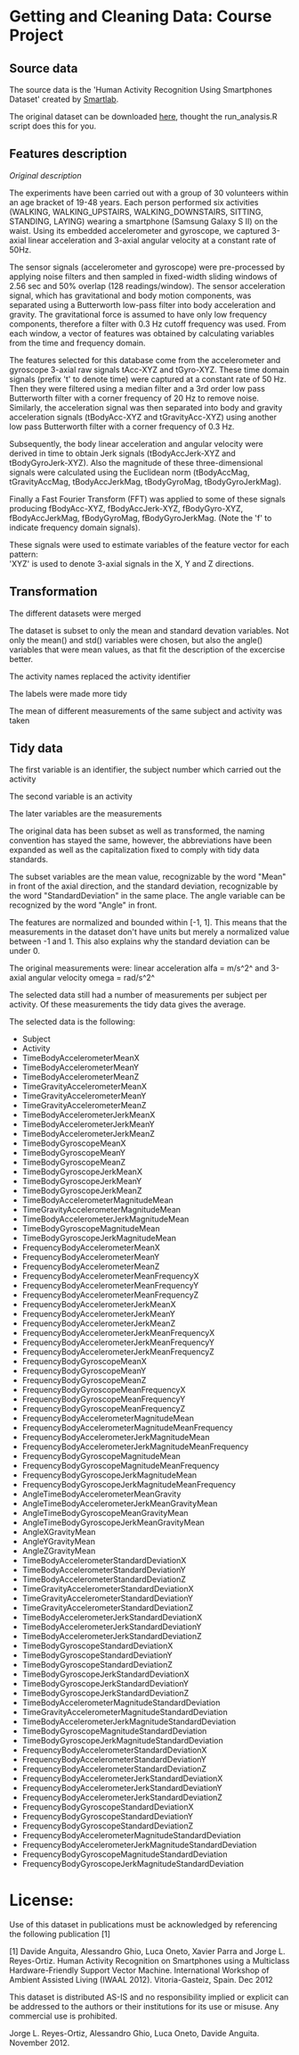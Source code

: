 # Getting and Cleaning Data: Course Project

## Source data

The source data is the 'Human Activity Recognition Using Smartphones Dataset' created by [Smartlab](www.smartlab.ws).

The original dataset can be downloaded [here](https://d396qusza40orc.cloudfront.net/getdata%2Fprojectfiles%2FUCI%20HAR%20Dataset.zip), thought the run_analysis.R script does this for you.


## Features description

*Original description*

The experiments have been carried out with a group of 30 volunteers within an age bracket of 19-48 years. Each person performed six activities (WALKING, WALKING_UPSTAIRS, WALKING_DOWNSTAIRS, SITTING, STANDING, LAYING) wearing a smartphone (Samsung Galaxy S II) on the waist. Using its embedded accelerometer and gyroscope, we captured 3-axial linear acceleration and 3-axial angular velocity at a constant rate of 50Hz.

The sensor signals (accelerometer and gyroscope) were pre-processed by applying noise filters and then sampled in fixed-width sliding windows of 2.56 sec and 50% overlap (128 readings/window). The sensor acceleration signal, which has gravitational and body motion components, was separated using a Butterworth low-pass filter into body acceleration and gravity. The gravitational force is assumed to have only low frequency components, therefore a filter with 0.3 Hz cutoff frequency was used. From each window, a vector of features was obtained by calculating variables from the time and frequency domain.

The features selected for this database come from the accelerometer and gyroscope 3-axial raw signals tAcc-XYZ and tGyro-XYZ. These time domain signals (prefix 't' to denote time) were captured at a constant rate of 50 Hz. Then they were filtered using a median filter and a 3rd order low pass Butterworth filter with a corner frequency of 20 Hz to remove noise. Similarly, the acceleration signal was then separated into body and gravity acceleration signals (tBodyAcc-XYZ and tGravityAcc-XYZ) using another low pass Butterworth filter with a corner frequency of 0.3 Hz. 

Subsequently, the body linear acceleration and angular velocity were derived in time to obtain Jerk signals (tBodyAccJerk-XYZ and tBodyGyroJerk-XYZ). Also the magnitude of these three-dimensional signals were calculated using the Euclidean norm (tBodyAccMag, tGravityAccMag, tBodyAccJerkMag, tBodyGyroMag, tBodyGyroJerkMag). 

Finally a Fast Fourier Transform (FFT) was applied to some of these signals producing fBodyAcc-XYZ, fBodyAccJerk-XYZ, fBodyGyro-XYZ, fBodyAccJerkMag, fBodyGyroMag, fBodyGyroJerkMag. (Note the 'f' to indicate frequency domain signals). 

These signals were used to estimate variables of the feature vector for each pattern:  
'XYZ' is used to denote 3-axial signals in the X, Y and Z directions.

## Transformation

The different datasets were merged

The dataset is subset to only the mean and standard devation variables. Not only the mean() and std() variables were chosen, but also the angle() variables that were mean values, as that fit the description of the excercise better.

The activity names replaced the activity identifier

The labels were made more tidy

The mean of different measurements of the same subject and activity was taken


## Tidy data

The first variable is an identifier, the subject number which carried out the activity

The second variable is an activity

The later variables are the measurements

The original data has been subset as well as transformed, the naming convention has stayed the same, however, the abbreviations have been expanded as well as the capitalization fixed to comply with tidy data standards.

The subset variables are the mean value, recognizable by the word "Mean" in front of the axial direction, and the standard deviation, recognizable by the word "StandardDeviation" in the same place. The angle variable can be recognized by the word "Angle" in front.

The features are normalized and bounded within [-1, 1]. This means that the measurements in the dataset don't have units but merely a normalized value between -1 and 1. This also explains why the standard deviation can be under 0.

The original measurements were:
linear acceleration alfa =  m/s^2^
and 3-axial angular velocity
omega = rad/s^2^

The selected data still had a number of measurements per subject per activity. Of these measurements the tidy data gives the average.

The selected data is the following:

*	Subject
*	Activity
*	TimeBodyAccelerometerMeanX
*	TimeBodyAccelerometerMeanY
*	TimeBodyAccelerometerMeanZ
*	TimeGravityAccelerometerMeanX
*	TimeGravityAccelerometerMeanY
*	TimeGravityAccelerometerMeanZ
*	TimeBodyAccelerometerJerkMeanX
*	TimeBodyAccelerometerJerkMeanY
*	TimeBodyAccelerometerJerkMeanZ
*	TimeBodyGyroscopeMeanX
*	TimeBodyGyroscopeMeanY
*	TimeBodyGyroscopeMeanZ
*	TimeBodyGyroscopeJerkMeanX
*	TimeBodyGyroscopeJerkMeanY
*	TimeBodyGyroscopeJerkMeanZ
*	TimeBodyAccelerometerMagnitudeMean
*	TimeGravityAccelerometerMagnitudeMean
*	TimeBodyAccelerometerJerkMagnitudeMean
*	TimeBodyGyroscopeMagnitudeMean
*	TimeBodyGyroscopeJerkMagnitudeMean
*	FrequencyBodyAccelerometerMeanX
*	FrequencyBodyAccelerometerMeanY
*	FrequencyBodyAccelerometerMeanZ
*	FrequencyBodyAccelerometerMeanFrequencyX
*	FrequencyBodyAccelerometerMeanFrequencyY
*	FrequencyBodyAccelerometerMeanFrequencyZ
*	FrequencyBodyAccelerometerJerkMeanX
*	FrequencyBodyAccelerometerJerkMeanY
*	FrequencyBodyAccelerometerJerkMeanZ
*	FrequencyBodyAccelerometerJerkMeanFrequencyX
*	FrequencyBodyAccelerometerJerkMeanFrequencyY
*	FrequencyBodyAccelerometerJerkMeanFrequencyZ
*	FrequencyBodyGyroscopeMeanX
*	FrequencyBodyGyroscopeMeanY
*	FrequencyBodyGyroscopeMeanZ
*	FrequencyBodyGyroscopeMeanFrequencyX
*	FrequencyBodyGyroscopeMeanFrequencyY
*	FrequencyBodyGyroscopeMeanFrequencyZ
*	FrequencyBodyAccelerometerMagnitudeMean
*	FrequencyBodyAccelerometerMagnitudeMeanFrequency
*	FrequencyBodyAccelerometerJerkMagnitudeMean
*	FrequencyBodyAccelerometerJerkMagnitudeMeanFrequency
*	FrequencyBodyGyroscopeMagnitudeMean
*	FrequencyBodyGyroscopeMagnitudeMeanFrequency
*	FrequencyBodyGyroscopeJerkMagnitudeMean
*	FrequencyBodyGyroscopeJerkMagnitudeMeanFrequency
*	AngleTimeBodyAccelerometerMeanGravity
*	AngleTimeBodyAccelerometerJerkMeanGravityMean
*	AngleTimeBodyGyroscopeMeanGravityMean
*	AngleTimeBodyGyroscopeJerkMeanGravityMean
*	AngleXGravityMean
*	AngleYGravityMean
*	AngleZGravityMean
*	TimeBodyAccelerometerStandardDeviationX
*	TimeBodyAccelerometerStandardDeviationY
*	TimeBodyAccelerometerStandardDeviationZ
*	TimeGravityAccelerometerStandardDeviationX
*	TimeGravityAccelerometerStandardDeviationY
*	TimeGravityAccelerometerStandardDeviationZ
*	TimeBodyAccelerometerJerkStandardDeviationX
*	TimeBodyAccelerometerJerkStandardDeviationY
*	TimeBodyAccelerometerJerkStandardDeviationZ
*	TimeBodyGyroscopeStandardDeviationX
*	TimeBodyGyroscopeStandardDeviationY
*	TimeBodyGyroscopeStandardDeviationZ
*	TimeBodyGyroscopeJerkStandardDeviationX
*	TimeBodyGyroscopeJerkStandardDeviationY
*	TimeBodyGyroscopeJerkStandardDeviationZ
*	TimeBodyAccelerometerMagnitudeStandardDeviation
*	TimeGravityAccelerometerMagnitudeStandardDeviation
*	TimeBodyAccelerometerJerkMagnitudeStandardDeviation
*	TimeBodyGyroscopeMagnitudeStandardDeviation
*	TimeBodyGyroscopeJerkMagnitudeStandardDeviation
*	FrequencyBodyAccelerometerStandardDeviationX
*	FrequencyBodyAccelerometerStandardDeviationY
*	FrequencyBodyAccelerometerStandardDeviationZ
*	FrequencyBodyAccelerometerJerkStandardDeviationX
*	FrequencyBodyAccelerometerJerkStandardDeviationY
*	FrequencyBodyAccelerometerJerkStandardDeviationZ
*	FrequencyBodyGyroscopeStandardDeviationX
*	FrequencyBodyGyroscopeStandardDeviationY
*	FrequencyBodyGyroscopeStandardDeviationZ
*	FrequencyBodyAccelerometerMagnitudeStandardDeviation
*	FrequencyBodyAccelerometerJerkMagnitudeStandardDeviation
*	FrequencyBodyGyroscopeMagnitudeStandardDeviation
*	FrequencyBodyGyroscopeJerkMagnitudeStandardDeviation

License:
========
Use of this dataset in publications must be acknowledged by referencing the following publication [1] 

[1] Davide Anguita, Alessandro Ghio, Luca Oneto, Xavier Parra and Jorge L. Reyes-Ortiz. Human Activity Recognition on Smartphones using a Multiclass Hardware-Friendly Support Vector Machine. International Workshop of Ambient Assisted Living (IWAAL 2012). Vitoria-Gasteiz, Spain. Dec 2012

This dataset is distributed AS-IS and no responsibility implied or explicit can be addressed to the authors or their institutions for its use or misuse. Any commercial use is prohibited.

Jorge L. Reyes-Ortiz, Alessandro Ghio, Luca Oneto, Davide Anguita. November 2012.
